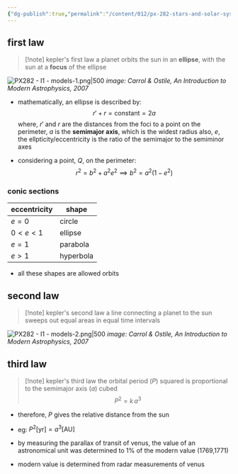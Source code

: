 ```yaml
---
{"dg-publish":true,"permalink":"/content/012/px-282-stars-and-solar-system/term-2-solar-system/i-planetary-motion/px-282-i2-kepler-s-laws/","noteIcon":"1","created":"2025-01-17T11:08:19.368+00:00","updated":"2025-01-17T11:31:52.999+00:00"}
---
```


## first law

>[!note] kepler's first law
>a planet orbits the sun in an **ellipse**, with the sun at a **focus** of the ellipse

![PX282 - I1 - models-1.png|500](/img/user/pics/PX282%20-%20I1%20-%20models-1.png)
*image: Carrol & Ostile,  An Introduction to Modern Astrophysics, 2007*

- mathematically, an ellipse is described by:
$$r' + r = \text{constant} = 2a$$
	where,
		$r'$ and $r$ are the distances from the foci to a point on the perimeter,
		 $a$ is the **semimajor axis**, which is the widest radius 
		 also, $e$, the ellpticity/eccentricity is the ratio of the semimajor to the semiminor axes

- considering a point, $Q$, on the perimeter:
$$r^{2} = b^{2} + a^{2}e^{2} \implies b^{2}= a^{2}(1-e^{2})$$
### conic sections

| eccentricity | shape     |
| ------------ | --------- |
| $e = 0$      | circle    |
| $0 < e < 1$  | ellipse   |
| $e = 1$      | parabola  |
| $e>1$        | hyperbola |
- all these shapes are allowed orbits
## second law

>[!note] kepler's second law
>a line connecting a planet to the sun sweeps out equal areas in equal time intervals

![PX282 - I1 - models-2.png|500](/img/user/pics/PX282%20-%20I1%20-%20models-2.png)
*image: Carrol & Ostile,  An Introduction to Modern Astrophysics, 2007*

## third law

>[!note] kepler's third law
>the orbital period $(P)$ squared is proportional to the semimajor axis $(a)$ cubed
> $$P^{2} = k\,a^{3}$$

- therefore, $P$ gives the relative distance from the sun
- eg: $P^{2} \text{[yr]} = a^{3} \text{[AU]}$

- by measuring the parallax of transit of venus, the value of an astronomical unit was determined to $1\%$ of the modern value (1769,1771)
- modern value is determined from radar measurements of venus

